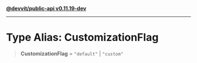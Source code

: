 [**@devvit/public-api v0.11.19-dev**](../../README.md)

---

# Type Alias: CustomizationFlag

> **CustomizationFlag** = `"default"` \| `"custom"`
